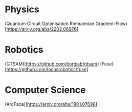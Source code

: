 # Physics
(Quantum Circuit Optimisation Riemannian Gradient-Flow)[https://arxiv.org/abs/2202.06976]

# Robotics
(GTSAM)[https://github.com/borglab/gtsam]
(Fuse)[https://github.com/locusrobotics/fuse]

# Computer Science
(ArcFace)[https://arxiv.org/abs/1801.07698]